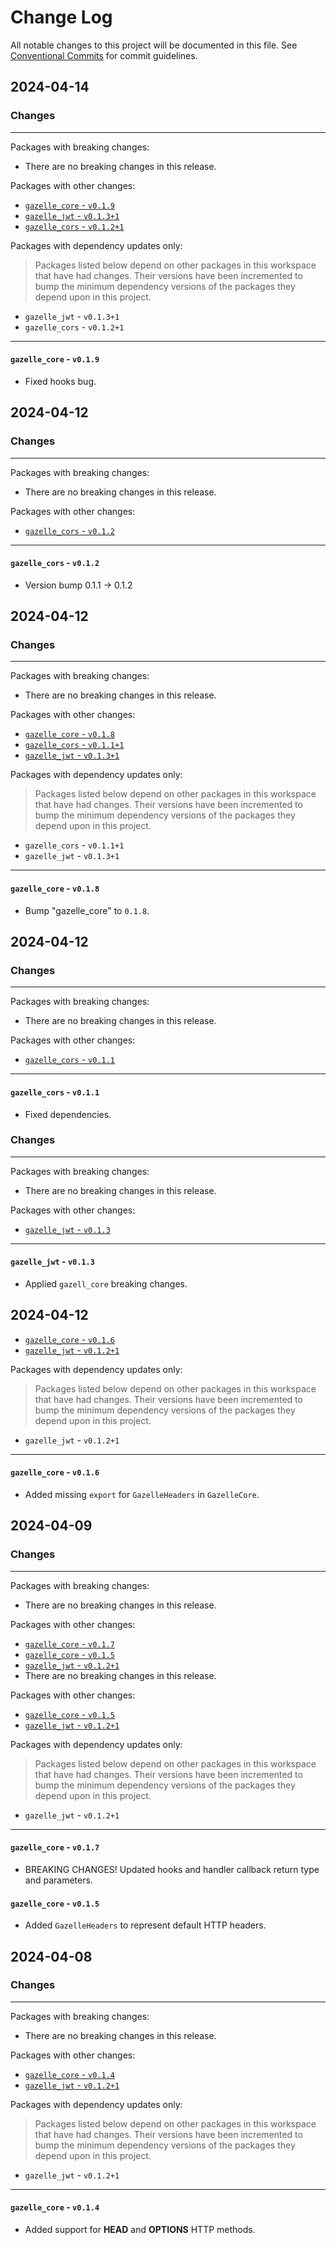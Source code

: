 # Change Log

All notable changes to this project will be documented in this file.
See [Conventional Commits](https://conventionalcommits.org) for commit guidelines.

## 2024-04-14

### Changes

---

Packages with breaking changes:

 - There are no breaking changes in this release.

Packages with other changes:

 - [`gazelle_core` - `v0.1.9`](#gazelle_core---v019)
 - [`gazelle_jwt` - `v0.1.3+1`](#gazelle_jwt---v0131)
 - [`gazelle_cors` - `v0.1.2+1`](#gazelle_cors---v0121)

Packages with dependency updates only:

> Packages listed below depend on other packages in this workspace that have had changes. Their versions have been incremented to bump the minimum dependency versions of the packages they depend upon in this project.

 - `gazelle_jwt` - `v0.1.3+1`
 - `gazelle_cors` - `v0.1.2+1`

---

#### `gazelle_core` - `v0.1.9`

 - Fixed hooks bug.


## 2024-04-12

### Changes

---

Packages with breaking changes:

 - There are no breaking changes in this release.

Packages with other changes:

 - [`gazelle_cors` - `v0.1.2`](#gazelle_cors---v012)

---

#### `gazelle_cors` - `v0.1.2`

 - Version bump 0.1.1 -> 0.1.2


## 2024-04-12

### Changes

---

Packages with breaking changes:

 - There are no breaking changes in this release.

Packages with other changes:

 - [`gazelle_core` - `v0.1.8`](#gazelle_core---v018)
 - [`gazelle_cors` - `v0.1.1+1`](#gazelle_cors---v0111)
 - [`gazelle_jwt` - `v0.1.3+1`](#gazelle_jwt---v0131)

Packages with dependency updates only:

> Packages listed below depend on other packages in this workspace that have had changes. Their versions have been incremented to bump the minimum dependency versions of the packages they depend upon in this project.

 - `gazelle_cors` - `v0.1.1+1`
 - `gazelle_jwt` - `v0.1.3+1`

---

#### `gazelle_core` - `v0.1.8`

 - Bump "gazelle_core" to `0.1.8`.


## 2024-04-12

### Changes

---

Packages with breaking changes:

 - There are no breaking changes in this release.

Packages with other changes:

 - [`gazelle_cors` - `v0.1.1`](#gazelle_cors---v011)

---

#### `gazelle_cors` - `v0.1.1`

 - Fixed dependencies.


### Changes

---

Packages with breaking changes:

- There are no breaking changes in this release.

Packages with other changes:

- [`gazelle_jwt` - `v0.1.3`](#gazelle_jwt---v013)

---

#### `gazelle_jwt` - `v0.1.3`

- Applied `gazell_core` breaking changes.

## 2024-04-12

- [`gazelle_core` - `v0.1.6`](#gazelle_core---v016)
- [`gazelle_jwt` - `v0.1.2+1`](#gazelle_jwt---v0121)

Packages with dependency updates only:

> Packages listed below depend on other packages in this workspace that have had changes. Their versions have been incremented to bump the minimum dependency versions of the packages they depend upon in this project.

- `gazelle_jwt` - `v0.1.2+1`

---

#### `gazelle_core` - `v0.1.6`

- Added missing `export` for `GazelleHeaders` in `GazelleCore`.

## 2024-04-09

### Changes

---

Packages with breaking changes:

- There are no breaking changes in this release.

Packages with other changes:

- [`gazelle_core` - `v0.1.7`](#gazelle_core---v017)
- [`gazelle_core` - `v0.1.5`](#gazelle_core---v015)
- [`gazelle_jwt` - `v0.1.2+1`](#gazelle_jwt---v0121)
- There are no breaking changes in this release.

Packages with other changes:

- [`gazelle_core` - `v0.1.5`](#gazelle_core---v015)
- [`gazelle_jwt` - `v0.1.2+1`](#gazelle_jwt---v0121)

Packages with dependency updates only:

> Packages listed below depend on other packages in this workspace that have had changes. Their versions have been incremented to bump the minimum dependency versions of the packages they depend upon in this project.

- `gazelle_jwt` - `v0.1.2+1`

---

#### `gazelle_core` - `v0.1.7`

- BREAKING CHANGES! Updated hooks and handler callback return type and parameters.

#### `gazelle_core` - `v0.1.5`

- Added `GazelleHeaders` to represent default HTTP headers.

## 2024-04-08

### Changes

---

Packages with breaking changes:

- There are no breaking changes in this release.

Packages with other changes:

- [`gazelle_core` - `v0.1.4`](#gazelle_core---v014)
- [`gazelle_jwt` - `v0.1.2+1`](#gazelle_jwt---v0121)

Packages with dependency updates only:

> Packages listed below depend on other packages in this workspace that have had changes. Their versions have been incremented to bump the minimum dependency versions of the packages they depend upon in this project.

- `gazelle_jwt` - `v0.1.2+1`

---

#### `gazelle_core` - `v0.1.4`

- Added support for **HEAD** and **OPTIONS** HTTP methods.
